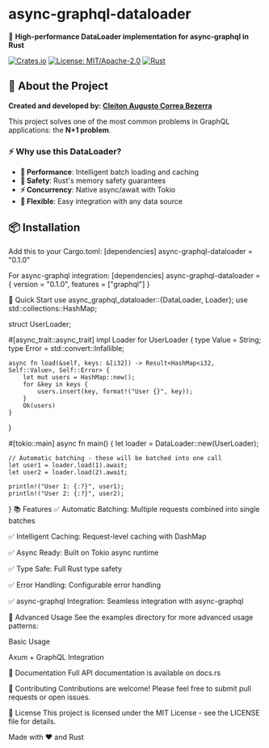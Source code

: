 # async-graphql-dataloader

🚀 **High-performance DataLoader implementation for async-graphql in Rust**

[![Crates.io](https://img.shields.io/crates/v/async-graphql-dataloader)](https://crates.io/crates/async-graphql-dataloader)
[![License: MIT/Apache-2.0](https://img.shields.io/badge/License-MIT%2FApache--2.0-blue.svg)](LICENSE-MIT)
[![Rust](https://img.shields.io/badge/rust-1.60%2B-orange.svg)](https://www.rust-lang.org)

## 🎯 **About the Project**

**Created and developed by: [Cleiton Augusto Correa Bezerra](https://github.com/cleitonaugusto)**

This project solves one of the most common problems in GraphQL applications: the **N+1 problem**.

### ⚡ **Why use this DataLoader?**

- **🚀 Performance**: Intelligent batch loading and caching
- **🦀 Safety**: Rust's memory safety guarantees
- **⚡ Concurrency**: Native async/await with Tokio
- **🔧 Flexible**: Easy integration with any data source

## 📦 **Installation**

Add this to your Cargo.toml:
[dependencies]
async-graphql-dataloader = "0.1.0"

For async-graphql integration:
[dependencies]
async-graphql-dataloader = { version = "0.1.0", features = ["graphql"] }

🚀 Quick Start
use async_graphql_dataloader::{DataLoader, Loader};
use std::collections::HashMap;

struct UserLoader;

#[async_trait::async_trait]
impl Loader<i32> for UserLoader {
    type Value = String;
    type Error = std::convert::Infallible;

    async fn load(&self, keys: &[i32]) -> Result<HashMap<i32, Self::Value>, Self::Error> {
        let mut users = HashMap::new();
        for &key in keys {
            users.insert(key, format!("User {}", key));
        }
        Ok(users)
    }
}

#[tokio::main]
async fn main() {
    let loader = DataLoader::new(UserLoader);
    
    // Automatic batching - these will be batched into one call
    let user1 = loader.load(1).await;
    let user2 = loader.load(2).await;
    
    println!("User 1: {:?}", user1);
    println!("User 2: {:?}", user2);
}
📚 Features
✅ Automatic Batching: Multiple requests combined into single batches

✅ Intelligent Caching: Request-level caching with DashMap

✅ Async Ready: Built on Tokio async runtime

✅ Type Safe: Full Rust type safety

✅ Error Handling: Configurable error handling

✅ async-graphql Integration: Seamless integration with async-graphql

🔧 Advanced Usage
See the examples directory for more advanced usage patterns:

Basic Usage

Axum + GraphQL Integration

📖 Documentation
Full API documentation is available on docs.rs

🤝 Contributing
Contributions are welcome! Please feel free to submit pull requests or open issues.

📄 License
This project is licensed under the MIT License - see the LICENSE file for details.

Made with ❤️ and Rust